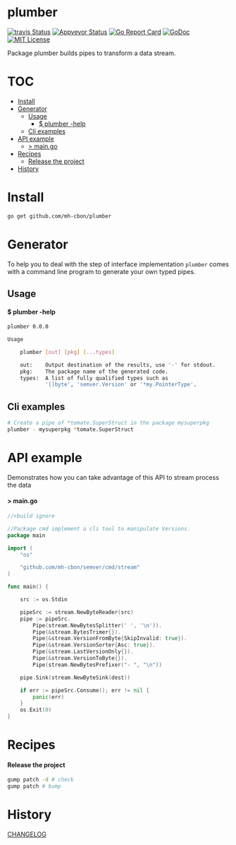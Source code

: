 # plumber

[![travis Status](https://travis-ci.org//mh-cbon/plumber.svg?branch=master)](https://travis-ci.org//mh-cbon/plumber) [![Appveyor Status](https://ci.appveyor.com/api/projects/status//github/mh-cbon/plumber?branch=master&svg=true)](https://ci.appveyor.com/projects//mh-cbon/plumber) [![Go Report Card](https://goreportcard.com/badge/github.com/mh-cbon/plumber)](https://goreportcard.com/report/github.com/mh-cbon/plumber) [![GoDoc](https://godoc.org/github.com/mh-cbon/plumber?status.svg)](http://godoc.org/github.com/mh-cbon/plumber) [![MIT License](http://img.shields.io/badge/License-MIT-yellow.svg)](LICENSE)

Package plumber builds pipes to transform a data stream.


# TOC
- [Install](#install)
- [Generator](#generator)
  - [Usage](#usage)
    - [$ plumber -help](#-plumber--help)
  - [Cli examples](#cli-examples)
- [API example](#api-example)
  - [> main.go](#-maingo)
- [Recipes](#recipes)
  - [Release the project](#release-the-project)
- [History](#history)

# Install
```sh
go get github.com/mh-cbon/plumber
```

# Generator

To help you to deal with the step of interface implementation `plumber`
comes with a command line program to generate your own typed pipes.

## Usage

#### $ plumber -help
```sh
plumber 0.0.0

Usage

	plumber [out] [pkg] [...types]

	out: 	Output destination of the results, use '-' for stdout.
	pkg: 	The package name of the generated code.
	types:	A list of fully qualified types such as
	     	'[]byte', 'semver.Version' or '*my.PointerType'.
```

## Cli examples

```sh
# Create a pipe of *tomate.SuperStruct in the package mysuperpkg
plumber - mysuperpkg *tomate.SuperStruct
```
# API example

Demonstrates how you can take advantage of this API to stream process the data

#### > main.go

```go
//+build ignore

//Package cmd implement a cli tool to manipulate Versions.
package main

import (
	"os"

	"github.com/mh-cbon/semver/cmd/stream"
)

func main() {

	src := os.Stdin

	pipeSrc := stream.NewByteReader(src)
	pipe := pipeSrc.
		Pipe(stream.NewBytesSplitter(' ', '\n')).
		Pipe(&stream.BytesTrimer{}).
		Pipe(&stream.VersionFromByte{SkipInvalid: true}).
		Pipe(&stream.VersionSorter{Asc: true}).
		Pipe(&stream.LastVersionOnly{}).
		Pipe(&stream.VersionToByte{}).
		Pipe(stream.NewBytesPrefixer("- ", "\n"))

	pipe.Sink(stream.NewByteSink(dest))

	if err := pipeSrc.Consume(); err != nil {
		panic(err)
	}
	os.Exit(0)
}
```

# Recipes

#### Release the project

```sh
gump patch -d # check
gump patch # bump
```

# History

[CHANGELOG](CHANGELOG.md)
